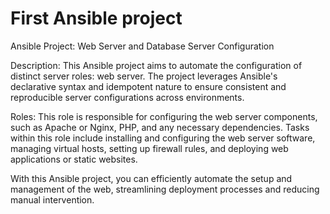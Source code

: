 # First Ansible project

Ansible Project:
    Web Server and Database Server Configuration

Description:
    This Ansible project aims to automate the configuration of distinct server roles: web server. The project leverages Ansible's declarative syntax and idempotent nature to ensure consistent and reproducible server configurations across environments.

Roles:
    This role is responsible for configuring the web server components, such as Apache or Nginx, PHP, and any necessary dependencies. Tasks within this role include installing and configuring the web server software, managing virtual hosts, setting up firewall rules, and deploying web applications or static websites.

With this Ansible project, you can efficiently automate the setup and management of the web, streamlining deployment processes and reducing manual intervention.
